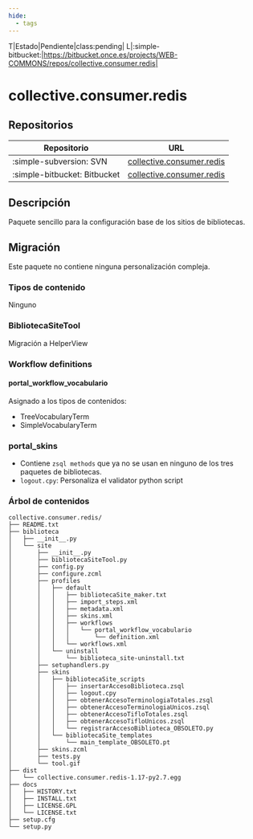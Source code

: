 ```yaml
---
hide:
  - tags
---
```


T|Estado|Pendiente|class:pending|
L|:simple-bitbucket:|https://bitbucket.once.es/projects/WEB-COMMONS/repos/collective.consumer.redis|
# collective.consumer.redis


## Repositorios

| Repositorio                  | URL                                                                                 |
| ---------------------------- | ----------------------------------------------------------------------------------- |
| :simple-subversion: SVN      | [collective.consumer.redis](https://evosvn.evonceib.local/svn/webs/commons/collective.consumer.redis)  |
| :simple-bitbucket: Bitbucket | [collective.consumer.redis](ssh://git@bitbucket.once.es:7999/web-commons/collective.consumer.redis.git)  |

## Descripción

Paquete sencillo para la configuración base de los sitios de bibliotecas.

## Migración

Este paquete no contiene ninguna personalización compleja.

### Tipos de contenido

Ninguno

### BibliotecaSiteTool

Migración a HelperView

### Workflow definitions

#### portal_workflow_vocabulario

Asignado a los tipos de contenidos:

- TreeVocabularyTerm
- SimpleVocabularyTerm

### portal_skins

- Contiene ``zsql methods`` que ya no se usan en ninguno de los tres paquetes de bibliotecas.
- ``logout.cpy``: Personaliza el validator python script


### Árbol de contenidos
```
collective.consumer.redis/
├── README.txt
├── biblioteca
│   ├── __init__.py
│   └── site
│       ├── __init__.py
│       ├── bibliotecaSiteTool.py
│       ├── config.py
│       ├── configure.zcml
│       ├── profiles
│       │   ├── default
│       │   │   ├── bibliotecaSite_maker.txt
│       │   │   ├── import_steps.xml
│       │   │   ├── metadata.xml
│       │   │   ├── skins.xml
│       │   │   ├── workflows
│       │   │   │   └── portal_workflow_vocabulario
│       │   │   │       └── definition.xml
│       │   │   └── workflows.xml
│       │   └── uninstall
│       │       └── biblioteca_site-uninstall.txt
│       ├── setuphandlers.py
│       ├── skins
│       │   ├── bibliotecaSite_scripts
│       │   │   ├── insertarAccesoBiblioteca.zsql
│       │   │   ├── logout.cpy
│       │   │   ├── obtenerAccesoTerminologiaTotales.zsql
│       │   │   ├── obtenerAccesoTerminologiaUnicos.zsql
│       │   │   ├── obtenerAccesoTifloTotales.zsql
│       │   │   ├── obtenerAccesoTifloUnicos.zsql
│       │   │   └── registrarAccesoBiblioteca_OBSOLETO.py
│       │   └── bibliotecaSite_templates
│       │       └── main_template_OBSOLETO.pt
│       ├── skins.zcml
│       ├── tests.py
│       └── tool.gif
├── dist
│   └── collective.consumer.redis-1.17-py2.7.egg
├── docs
│   ├── HISTORY.txt
│   ├── INSTALL.txt
│   ├── LICENSE.GPL
│   └── LICENSE.txt
├── setup.cfg
└── setup.py
``` 